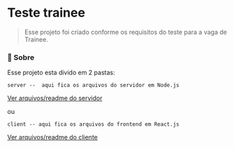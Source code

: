 # Teste trainee

> Esse projeto foi criado conforme os requisitos do teste para a vaga de Trainee.

### 🚀 Sobre

Esse projeto esta divido em 2 pastas:

```
server --  aqui fica os arquivos do servidor em Node.js
```

[Ver arquivos/readme do servidor](https://github.com/gabrielalmeidasantos/trainee-teste/tree/main/server)

ou

```
client -- aqui fica os arquivos do frontend em React.js
```

[Ver arquivos/readme do cliente](https://github.com/gabrielalmeidasantos/trainee-teste/tree/main/client)
